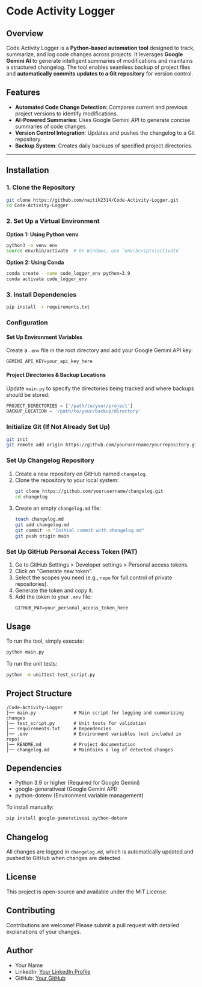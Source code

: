 # Code Activity Logger

## Overview
Code Activity Logger is a **Python-based automation tool** designed to track, summarize, and log code changes across projects. It leverages **Google Gemini AI** to generate intelligent summaries of modifications and maintains a structured changelog. The tool enables seamless backup of project files and **automatically commits updates to a Git repository** for version control.

## Features
- **Automated Code Change Detection**: Compares current and previous project versions to identify modifications.
- **AI-Powered Summaries**: Uses Google Gemini API to generate concise summaries of code changes.
- **Version Control Integration**: Updates and pushes the changelog to a Git repository.
- **Backup System**: Creates daily backups of specified project directories.

---

## Installation

### 1. Clone the Repository
```sh
git clone https://github.com/naitik2314/Code-Activity-Logger.git
cd Code-Activity-Logger
```

### 2. Set Up a Virtual Environment
**Option 1: Using Python venv**
```sh
python3 -m venv env
source env/bin/activate  # On Windows, use `env\Scripts\activate`
```

**Option 2: Using Conda**
```sh
conda create --name code_logger_env python=3.9
conda activate code_logger_env
```

### 3. Install Dependencies
```sh
pip install -r requirements.txt
```

### Configuration

#### Set Up Environment Variables
Create a `.env` file in the root directory and add your Google Gemini API key:
```
GEMINI_API_KEY=your_api_key_here
```

#### Project Directories & Backup Locations
Update `main.py` to specify the directories being tracked and where backups should be stored:
```python
PROJECT_DIRECTORIES = ['/path/to/your/project']
BACKUP_LOCATION = '/path/to/your/backup/directory'
```

### Initialize Git (If Not Already Set Up)
```sh
git init
git remote add origin https://github.com/yourusername/yourrepository.git
```

### Set Up Changelog Repository
1. Create a new repository on GitHub named `changelog`.
2. Clone the repository to your local system:
    ```sh
    git clone https://github.com/yourusername/changelog.git
    cd changelog
    ```
3. Create an empty `changelog.md` file:
    ```sh
    touch changelog.md
    git add changelog.md
    git commit -m "Initial commit with changelog.md"
    git push origin main
    ```

### Set Up GitHub Personal Access Token (PAT)
1. Go to GitHub Settings > Developer settings > Personal access tokens.
2. Click on "Generate new token".
3. Select the scopes you need (e.g., `repo` for full control of private repositories).
4. Generate the token and copy it.
5. Add the token to your `.env` file:
    ```
    GITHUB_PAT=your_personal_access_token_here
    ```

## Usage

To run the tool, simply execute:
```sh
python main.py
```

To run the unit tests:
```sh
python -m unittest test_script.py
```

## Project Structure

```
/Code-Activity-Logger
│── main.py              # Main script for logging and summarizing changes
│── test_script.py       # Unit tests for validation
│── requirements.txt     # Dependencies
│── .env                 # Environment variables (not included in repo)
│── README.md            # Project documentation
│── changelog.md         # Maintains a log of detected changes
```

## Dependencies

- Python 3.9 or higher (Required for Google Gemini)
- google-generativeai (Google Gemini API)
- python-dotenv (Environment variable management)

To install manually:
```sh
pip install google-generativeai python-dotenv
```

## Changelog

All changes are logged in `changelog.md`, which is automatically updated and pushed to GitHub when changes are detected.

## License

This project is open-source and available under the MIT License.

## Contributing

Contributions are welcome! Please submit a pull request with detailed explanations of your changes.

## Author

- Your Name
- LinkedIn: [Your LinkedIn Profile](https://www.linkedin.com/in/yourprofile)
- GitHub: [Your GitHub](https://github.com/yourusername)
